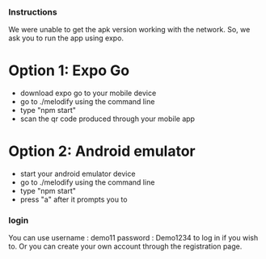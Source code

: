 ### Instructions

We were unable to get the apk version working with the network. So, we ask you to run the app using expo.

# Option 1: Expo Go
- download expo go to your mobile device
- go to ./melodify using the command line
- type "npm start"
- scan the qr code produced through your mobile app

# Option 2: Android emulator
- start your android emulator device
- go to ./melodify using the command line
- type "npm start"
- press "a" after it prompts you to

### login
You can use 
username : demo11
password : Demo1234
to log in if you wish to. Or you can create your own account through the registration page.